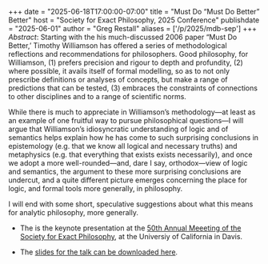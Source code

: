 +++
date = "2025-06-18T17:00:00-07:00"
title = "Must Do &ldquo;Must Do Better&rdquo; Better"
host = "Society for Exact Philosophy, 2025 Conference"
publishdate = "2025-06-01"
author = "Greg Restall"
aliases = ['/p/2025/mdb-sep']
+++
*Abstract*: 
Starting with the his much-discussed 2006 paper &ldquo;Must Do Better,&rsquo;
Timothy Williamson has offered a series of methodological reflections and
recommendations for philosophers. Good philosophy, for Williamson, (1) prefers
precision and rigour to depth and profundity, (2) where possible, it avails
itself of formal modelling, so as to not only prescribe definitions or analyses
of concepts, but make a range of predictions that can be tested, (3) embraces
the constraints of connections to other disciplines and to a range of
scientific norms. 

While there is much to appreciate in Williamson&rsquo;s
methodology—at least as an example of one fruitful way to pursue
philosophical questions—I will argue that Williamson’s idiosyncratic
understanding of logic and of semantics helps explain how he has come to such
surprising conclusions in epistemology (e.g. that we know all logical and
necessary truths) and metaphysics (e.g. that everything that exists exists
necessarily), and once we adopt a more well-rounded—and, dare I say,
orthodox—view of logic and semantics, the argument to these more surprising
conclusions are undercut, and a quite different picture emerges concerning the
place for logic, and formal tools more generally, in philosophy.

I will end
with some short, speculative suggestions about what this means for analytic
philosophy, more generally.

* The is the keynote presentation at the [50th Annual Meeeting of the Society for Exact Philosophy](https://meta.phil.ufl.edu/host/sep/meeting.html), at the Universiy of California in Davis. 

* The [slides for the talk can be downloaded here](https://www.icloud.com/iclouddrive/0a2wROTeXsE10eeRhJKUaU8gw#mdb-sep).
